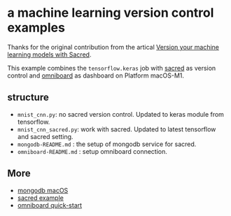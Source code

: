# a machine learning version control examples

Thanks for the original contribution from the artical [Version your machine learning models with Sacred](https://www.hhllcks.de/blog/2018/5/4/version-your-machine-learning-models-with-sacred).  

This example combines the `tensorflow.keras` job with [sacred](https://github.com/IDSIA/sacred) as version control and [omniboard](https://github.com/vivekratnavel/omniboard) as dashboard on Platform macOS-M1.

## structure

- `mnist_cnn.py`: no sacred version control. Updated to keras module from tensorflow.
- `mnist_cnn_sacred.py`: work with sacred. Updated to latest tensorflow and sacred setting.
- `mongodb-README.md` : the setup of mongodb service for sacred.
- `omniboard-README.md` : setup omniboard connection.


## More

- [mongodb macOS](https://www.mongodb.com/docs/manual/tutorial/install-mongodb-on-os-x/)
- [sacred example](https://sacred.readthedocs.io/en/stable/examples.html)
- [omniboard quick-start](https://vivekratnavel.github.io/omniboard/#/quick-start)
